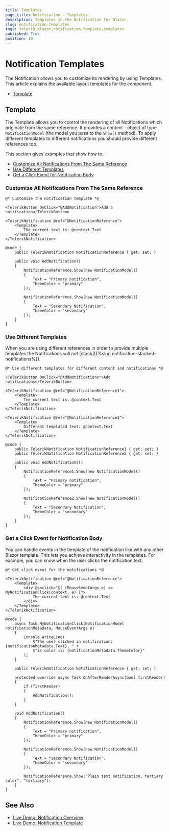 ```yaml
---
title: Templates
page_title: Notification - Templates
description: Templates in the Notification for Blazor.
slug: notification-templates
tags: telerik,blazor,notification,template,templates
published: True
position: 10
---
```


# Notification Templates

The Notification allows you to customize its rendering by using Templates. This article explains the available layout templates for the component.

* [Template](#template)


## Template

The Template allows you to control the rendering of all Notifications which originate from the same reference. It provides a context - object of type `NotificationModel` (the model you pass to the `Show()` method). To apply different templates to different notifications you should provide different references too. 

This section gives examples that show how to:

* [Customize All Notifications From The Same Reference](#customize-all-notifications-from-the-same-reference)
* [Use Different Templates](#use-different-templates)
* [Get a Click Event for Notification Body](#get-a-click-event-for-notification-body)


### Customize All Notifications From The Same Reference

````CSHTML
@* Customize the notification template *@

<TelerikButton OnClick="@AddNotification">Add a notification</TelerikButton>

<TelerikNotification @ref="@NotificationReference">
    <Template>
        The current text is: @context.Text
    </Template>
</TelerikNotification>

@code {
    public TelerikNotification NotificationReference { get; set; }

    public void AddNotification()
    {
        NotificationReference.Show(new NotificationModel()
        {
            Text = "Primary notification",
            ThemeColor = "primary"
        });

        NotificationReference.Show(new NotificationModel()
        {
            Text = "Secondary Notification",
            ThemeColor = "secondary"
        });
    }
}
````

### Use Different Templates

When you are using different references in order to provide multiple templates the Notifications will not [stack]({%slug notification-stacked-notifications%}).

````CSHTML
@* Use different templates for different content and notifications *@

<TelerikButton OnClick="@AddNotifications">Add notifications</TelerikButton>

<TelerikNotification @ref="@NotificationReference1">
    <Template>
        The current text is: @context.Text
    </Template>
</TelerikNotification>

<TelerikNotification @ref="@NotificationReference2">
    <Template>
        Different templated text: @context.Text
    </Template>
</TelerikNotification>

@code {
    public TelerikNotification NotificationReference1 { get; set; }
    public TelerikNotification NotificationReference2 { get; set; }

    public void AddNotifications()
    {
        NotificationReference1.Show(new NotificationModel()
        {
            Text = "Primary notification",
            ThemeColor = "primary"
        });

        NotificationReference2.Show(new NotificationModel()
        {
            Text = "Secondary Notification",
            ThemeColor = "secondary"
        });
    }
}
````


### Get a Click Event for Notification Body

You can handle events in the template of the notification like with any other Blazor template. This lets you achieve interactivity in the templates. For example, you can know when the user clicks the notification text.

````CSHTML
@* Get click event for the notifications *@

<TelerikNotification @ref="@NotificationReference">
    <Template>
        <div @onclick="@( (MouseEventArgs e) => MyNotificationClick(context, e) )">
            The current text is: @context.Text
        </div>
    </Template>
</TelerikNotification>

@code {
    async Task MyNotificationClick(NotificationModel notificationMetadata, MouseEventArgs e)
    {
        Console.WriteLine(
            $"The user clicked in notification: {notificationMetadata.Text}, " +
            $"is color is: {notificationMetadata.ThemeColor}"
        );
    }

    public TelerikNotification NotificationReference { get; set; }

    protected override async Task OnAfterRenderAsync(bool firstRender)
    {
        if (firstRender)
        {
            AddNotification();
        }
    }

    void AddNotification()
    {
        NotificationReference.Show(new NotificationModel()
        {
            Text = "Primary notification",
            ThemeColor = "primary"
        });

        NotificationReference.Show(new NotificationModel()
        {
            Text = "Secondary Notification",
            ThemeColor = "secondary"
        });

        NotificationReference.Show("Plain text notification, tertiary color", "tertiary");
    }
}
````


## See Also

  * [Live Demo: Notification Overview](https://demos.telerik.com/blazor-ui/notification/overview)
  * [Live Demo: Notification Template](https://demos.telerik.com/blazor-ui/notification/template)

